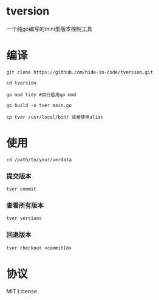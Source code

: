 # tversion
一个纯go编写的mini型版本控制工具

# 编译

    git clone https://github.com/hide-in-code/tversion.git

    cd tversion

    go mod tidy #自行启用go mod

    go build -o tver main.go

    cp tver /usr/local/bin/ 或者使用alias

# 使用

    cd /path/to/your/verdata

### 提交版本
    tver commit

### 查看所有版本
    tver versions

### 回退版本
    tver checkout <commitId>

# 协议
MIT License

